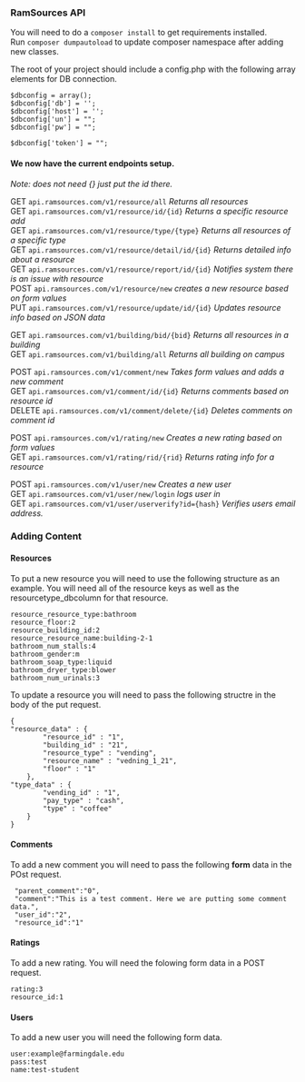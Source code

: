 ### RamSources API

You will need to do a `composer install` to get requirements installed.   
Run `composer dumpautoload` to update composer namespace after adding new classes.   

The root of your project should include a config.php with the following array elements for DB connection.
```
$dbconfig = array();
$dbconfig['db'] = '';
$dbconfig['host'] = '';
$dbconfig['un'] = "";
$dbconfig['pw'] = "";

$dbconfig['token'] = "";
```

#### We now have the current endpoints setup.  
*Note: does not need {} just put the id there.*    

GET `api.ramsources.com/v1/resource/all`                 *Returns all resources*  
GET `api.ramsources.com/v1/resource/id/{id}`             *Returns a specific resource add*    
GET `api.ramsources.com/v1/resource/type/{type}`      *Returns all resources of a specific type*  
GET `api.ramsources.com/v1/resource/detail/id/{id}`     *Returns detailed info about a resource*  
GET `api.ramsources.com/v1/resource/report/id/{id}`     *Notifies system there is an issue with resource*  
POST `api.ramsources.com/v1/resource/new`        *creates a new resource based on form values*  
PUT `api.ramsources.com/v1/resource/update/id/{id}`     *Updates resource info based on JSON data*   

GET `api.ramsources.com/v1/building/bid/{bid}`            *Returns all resources in a building*  
GET `api.ramsources.com/v1/building/all`                 *Returns all building on campus*    

POST `api.ramsources.com/v1/comment/new`         *Takes form values and adds a new comment*  
GET `api.ramsources.com/v1/comment/id/{id}`     *Returns comments based on resource id*  
DELETE `api.ramsources.com/v1/comment/delete/{id}` *Deletes comments on comment id*  

POST `api.ramsources.com/v1/rating/new`      *Creates a new rating based on form values*  
GET `api.ramsources.com/v1/rating/rid/{rid}`    *Returns rating info for a resource*  

POST `api.ramsources.com/v1/user/new`   *Creates a new user*  
GET `api.ramsources.com/v1/user/new/login`      *logs user in*  
GET `api.ramsources.com/v1/user/userverify?id={hash}`      *Verifies users email address.*  

### Adding Content
#### Resources
To put a new resource you will need to use the following structure as an example. You will need all of the resource keys as well as the resourcetype_dbcolumn for that resource.
```
resource_resource_type:bathroom
resource_floor:2
resource_building_id:2
resource_resource_name:building-2-1
bathroom_num_stalls:4
bathroom_gender:m
bathroom_soap_type:liquid
bathroom_dryer_type:blower
bathroom_num_urinals:3
```

To update a resource you will need to pass the following structre in the body of the put request. 
```
{
"resource_data" : {
        "resource_id" : "1",
        "building_id" : "21",
        "resource_type" : "vending",
        "resource_name" : "vedning_1_21",
        "floor" : "1"
    },
"type_data" : {
        "vending_id" : "1",
        "pay_type" : "cash",
        "type" : "coffee"
    }
}
```  
#### Comments
To add a new comment you will need to pass the following **form** data in the POst request. 
```
 "parent_comment":"0",
 "comment":"This is a test comment. Here we are putting some comment data.",
 "user_id":"2",
 "resource_id":"1"
```
#### Ratings
To add a new rating. You will need the folowing form data in a POST request. 
```
rating:3
resource_id:1
```
#### Users
To add a new user you will need the following form data. 
```
user:example@farmingdale.edu
pass:test
name:test-student
```